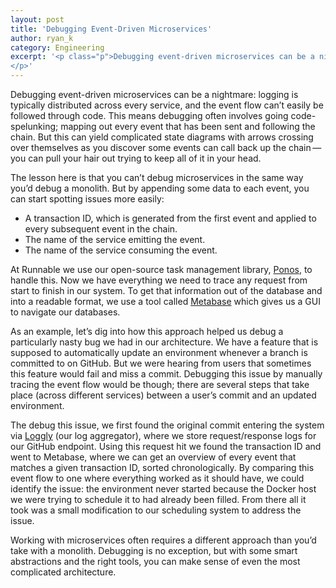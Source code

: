 ```yaml
---
layout: post
title: 'Debugging Event-Driven Microservices'
author: ryan_k
category: Engineering
excerpt: '<p class="p">Debugging event-driven microservices can be a nightmare: logging is typically distributed across every service, and the event flow can’t easily be followed through code. This means debugging often involves going code-spelunking; mapping out every event that has been sent and following the chain. But this can yield complicated state diagrams with arrows crossing over themselves as you discover some events can call back up the chain — you can pull your hair out trying to keep all of it in your head.</p><p class="p">The lesson here is that you can’t debug microservices in the same way you’d debug a monolith. But by appending some data to each event, you can start spotting issues more easily:</p>
</p>'
---
```


Debugging event-driven microservices can be a nightmare: logging is typically distributed across every service, and the event flow can’t easily be followed through code. This means debugging often involves going code-spelunking; mapping out every event that has been sent and following the chain. But this can yield complicated state diagrams with arrows crossing over themselves as you discover some events can call back up the chain — you can pull your hair out trying to keep all of it in your head.

The lesson here is that you can’t debug microservices in the same way you’d debug a monolith. But by appending some data to each event, you can start spotting issues more easily:

- A transaction ID, which is generated from the first event and applied to every subsequent event in the chain.
- The name of the service emitting the event.
- The name of the service consuming the event.

At Runnable we use our open-source task management library, [Ponos](https://github.com/runnable/ponos), to handle this. Now we have everything we need to trace any request from start to finish in our system. To get that information out of the database and into a readable format, we use a tool called [Metabase](http://www.metabase.com/) which gives us a GUI to navigate our databases.

As an example, let’s dig into how this approach helped us debug a particularly nasty bug we had in our architecture. We have a feature that is supposed to automatically update an environment whenever a branch is committed to on GitHub. But we were hearing from users that sometimes this feature would fail and miss a commit. Debugging this issue by manually tracing the event flow would be though; there are several steps that take place (across different services) between a user’s commit and an updated environment.

The debug this issue, we first found the original commit entering the system via [Loggly](https://www.loggly.com/) (our log aggregator), where we store request/response logs for our GitHub endpoint. Using this request hit we found the transaction ID and went to Metabase, where we can get an overview of every event that matches a given transaction ID, sorted chronologically. By comparing this event flow to one where everything worked as it should have, we could identify the issue: the environment never started because the Docker host we were trying to schedule it to had already been filled. From there all it took was a small modification to our scheduling system to address the issue.

Working with microservices often requires a different approach than you’d take with a monolith. Debugging is no exception, but with some smart abstractions and the right tools, you can make sense of even the most complicated architecture.

